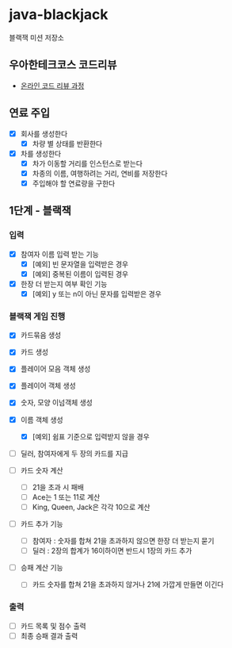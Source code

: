 # java-blackjack

블랙잭 미션 저장소

## 우아한테크코스 코드리뷰

- [온라인 코드 리뷰 과정](https://github.com/woowacourse/woowacourse-docs/blob/master/maincourse/README.md)

## 연료 주입

- [x] 회사를 생성한다
    - [x] 차량 별 상태를 반환한다
- [x] 차를 생성한다
    - [x] 차가 이동할 거리를 인스턴스로 받는다
    - [x] 차종의 이름, 여행하려는 거리, 연비를 저장한다
    - [x] 주입해야 할 연료량을 구한다

## 1단계 - 블랙잭

### 입력

- [x] 참여자 이름 입력 받는 기능
    - [x] [예외] 빈 문자열을 입력받은 경우
    - [x] [예외] 중복된 이름이 입력된 경우
- [x] 한장 더 받는지 여부 확인 기능
    - [x] [예외] y 또는 n이 아닌 문자를 입력받은 경우

### 블랙잭 게임 진행

- [x] 카드묶음 생성
- [x] 카드 생성
- [x] 플레이어 모음 객체 생성
- [x] 플레이어 객체 생성
- [x] 숫자, 모양 이넘객체 생성 

- [x] 이름 객체 생성
    - [x] [예외] 쉼표 기준으로 입력받지 않을 경우
- [ ] 딜러, 참여자에게 두 장의 카드를 지급
- [ ] 카드 숫자 계산
    - [ ] 21을 초과 시 패배
    - [ ] Ace는 1 또는 11로 계산
    - [ ] King, Queen, Jack은 각각 10으로 계산
- [ ] 카드 추가 기능
    - [ ] 참여자 : 숫자를 합쳐 21을 초과하지 않으면 한장 더 받는지 묻기
    - [ ] 딜러 : 2장의 합계가 16이하이면 반드시 1장의 카드 추가
- [ ] 승패 계산 기능
    - [ ] 카드 숫자를 합쳐 21을 초과하지 않거나 21에 가깝게 만들면 이긴다

### 출력

- [ ] 카드 목록 및 점수 출력
- [ ] 최종 승패 결과 출력
